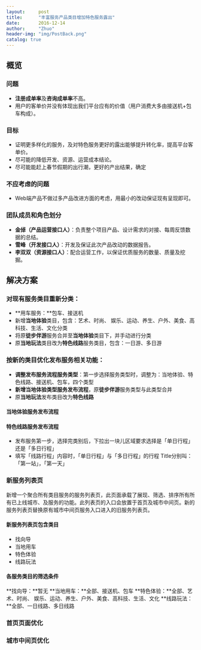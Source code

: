 ```yaml
---
layout:     post
title:      "丰富服务产品类目增加特色服务露出"
date:       2016-12-14
author:     "Zhuo"
header-img: "img/PostBack.png"
catalog: true
---
```


## 概览

### 问题
* **注册成单率**及**咨询成单率**不高。
* 用户的客单价并没有体现出我们平台应有的价值（用户消费大多由接送机+包车构成）。

### 目标
* 证明更多样化的服务，及对特色服务更好的露出能够提升转化率，提高平台客单价。
*  尽可能的降低开发、资源、运营成本结论。
* 尽可能能赶上春节假期的出行潮，更好的产出结果，确定

### 不应考虑的问题
* Web端产品不做过多产品改进方面的考虑，用最小的改动保证现有呈现即可。

### 团队成员和角色划分
* **金倬（产品运营接口人）**：负责整个项目产品、设计需求的对接、每周反馈数据的总结。
* **雪峰（开发接口人）**：开发及保证此次产品改动的数据报告。
* **李双双（资源接口人）**：配合运营工作，以保证优质服务的数量、质量及挖掘。

## 解决方案

### 对现有服务类目重新分类：
* **用车服务：**包车、接送机
* 新增**当地体验**类目，包含：艺术、时尚、 娱乐、运动、养生、户外、美食、高科技、生活、文化分类
* 将原**徒步伴游**服务合并至**当地体验**类目下，并手动进行分类
* 原**当地玩法**类目改为**特色线路**服务类目，包含：一日游、多日游

### 按新的类目优化发布服务相关功能：
* **调整发布服务流程服务类型**：第一步选择服务类型时，调整为：当地体验、特色线路、接送机、包车，四个类型
* **新增当地体验类型服务发布流程**，原**徒步伴游**服务类型与此类型合并
* 原**当地玩法**发布类目改为**特色线路**

#### 当地体验服务发布流程

#### 特色线路服务发布流程
* 发布服务第一步，选择完类别后，下拉出一块儿区域要求选择是「单日行程」还是「多日行程」
* 填写「线路行程」内容时，「单日行程」与「多日行程」的行程 Title分别叫：「第一站」，「第一天」

### 新服务列表页
新增一个聚合所有类目服务的服务列表页，此页面承载了展现、筛选、排序所有所有已上线城市、及服务的功能。此列表页的入口会放置于首页及城市中间页。新的服务列表页替换原有城市中间页服务入口进入的旧服务列表页。
#### 新服务列表页包含类目
* 找向导
* 当地用车
* 特色体验
* 线路玩法
#### 各服务类目的筛选条件
**找向导：**暂无
**当地用车：**全部、接送机、包车
**特色体验：**全部、艺术、时尚、 娱乐、运动、养生、户外、美食、高科技、生活、文化
**线路玩法：**全部、一日线路、多日线路

### 首页页面优化

### 城市中间页优化